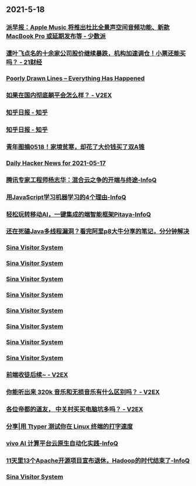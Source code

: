 
## 2021-5-18

### [派早报：Apple Music 将推出杜比全景声空间音频功能、新款 MacBook Pro 或延期发布等 - 少数派](https://sspai.com/post/66706)

### [遭叶飞点名的十余家公司股价继续暴跌，机构加速调仓！小票还能买吗？ - 21财经](https://m.21jingji.com/article/20210518/herald/0e7d7eebcfd8c280f307976cf6bf6dd7.html)

### [Poorly Drawn Lines – Everything Has Happened](http://feedproxy.google.com/~r/PoorlyDrawnLines/~3/CEiVtGPFbjY/)

### [如果在国内彻底躺平会怎么样？ - V2EX](https://www.v2ex.com/t/777510)

### [知乎日报 - 知乎](https://daily.zhihu.com/story/9736106)

### [知乎日报 - 知乎](https://daily.zhihu.com/story/9736102)

### [青年图摘0518！家境贫寒，却花了大价钱买了双A锥](https://qingniantuzhai.com/qing-nian-tu-zhai-0518-3/)

### [Daily Hacker News for 2021-05-17](https://www.daemonology.net/hn-daily/2021-05-17.html)

### [腾讯专家工程师杨志华：混合云之争的开端与终途-InfoQ](https://www.infoq.cn/article/jxg8Z74UPaGCeibEIB5R)

### [用JavaScript学习机器学习的4个理由-InfoQ](https://www.infoq.cn/article/j1f3Bi4l6LLSp6JqlTby)

### [轻松玩转移动AI，一键集成的端智能框架Pitaya-InfoQ](https://www.infoq.cn/article/w5gU6WaPMrTvW5EC6AUl)

### [还在死磕Java多线程漏洞？看完阿里p8大牛分享的笔记，分分钟解决](https://www.infoq.cn/article/5cd2482cca3916f92f2d254b9)

### [Sina Visitor System](https://weibo.com/1746173800/KfZIj6N6S)

### [Sina Visitor System](https://weibo.com/1402400261/Kg06iDbp4)

### [Sina Visitor System](https://weibo.com/1402400261/KfZQqk3Xx)

### [Sina Visitor System](https://weibo.com/1715118170/KfZUTs5tS)

### [Sina Visitor System](https://weibo.com/1715118170/KfZwxwp1u)

### [Sina Visitor System](https://weibo.com/1715118170/KfZq1CjVk)

### [Sina Visitor System](https://weibo.com/1715118170/KfZjXccXn)

### [Sina Visitor System](https://weibo.com/1715118170/KfZdU7VV2)

### [前端收徒后续~ - V2EX](https://www.v2ex.com/t/777473)

### [你能听出来 320k 音乐和无损音乐有什么区别吗？ - V2EX](https://www.v2ex.com/t/777466)

### [各位帝都的道友， 中关村买买电脑坑多吗？ - V2EX](https://www.v2ex.com/t/777405)

### [分享|用 Ttyper 测试你在 Linux 终端的打字速度](https://linux.cn/article-13401-1.html?utm_source=rss&utm_medium=rss)

### [vivo AI 计算平台云原生自动化实践-InfoQ](https://www.infoq.cn/article/9vB93vFIa9qHVMYOj6lD)

### [11天里13个Apache开源项目宣布退休，Hadoop的时代结束了-InfoQ](https://www.infoq.cn/article/8IpROq9a7qxUSlmpURFo)

### [Sina Visitor System](https://weibo.com/1715118170/Kg0ze131t)